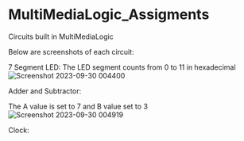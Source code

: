 # MultiMediaLogic_Assigments
Circuits built in MultiMediaLogic 

Below are screenshots of each circuit:

7 Segment LED:
The LED segment counts from 0 to 11 in hexadecimal
![Screenshot 2023-09-30 004400](https://github.com/ChrisJoZi/MultiMediaLogic_Assigments/assets/144559295/ddac85a1-cd1c-45cf-81b8-74906fe42006)

Adder and Subtractor:

The A value is set to 7 and B value set to 3
![Screenshot 2023-09-30 004919](https://github.com/ChrisJoZi/MultiMediaLogic_Assigments/assets/144559295/7e0b670b-ca9b-4ddb-b56a-25ae99d54cc8)

Clock:
